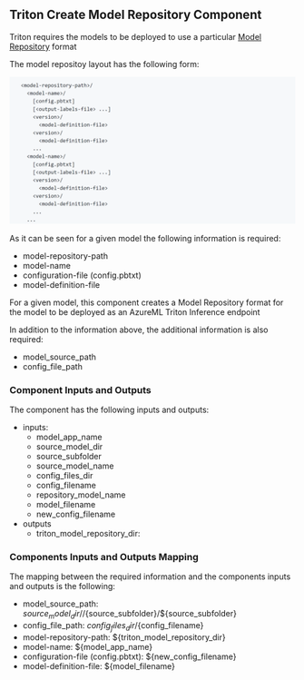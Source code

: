 ## Triton Create Model Repository Component

Triton requires the models to be deployed to use a particular [Model Repository](https://github.com/triton-inference-server/server/blob/main/docs/user_guide/model_repository.md) format

The model repositoy layout has the following form:

<img src="imgs/model_repository.png" width="700">

As it can be seen for a given model the following information is required:

* model-repository-path
* model-name
* configuration-file (config.pbtxt)
* model-definition-file

For a given model, this component creates a Model Repository format for the model to be deployed as an AzureML Triton Inference endpoint

In addition to the information above, the additional information is also required:

* model_source_path
* config_file_path 

### Component Inputs and Outputs

The component has the following inputs and outputs:

* inputs:
    * model_app_name
    * source_model_dir
    * source_subfolder
    * source_model_name
    * config_files_dir
    * config_filename
    * repository_model_name
    * model_filename
    * new_config_filename 
* outputs
    * triton_model_repository_dir:

### Components Inputs and Outputs Mapping
The mapping between the required information and the components inputs and outputs is the following:

* model_source_path: ${source_model_dir}/$/{source_subfolder}/${source_subfolder}
* config_file_path: ${config_files_dir}/${config_filename} 
* model-repository-path: ${triton_model_repository_dir}
* model-name: ${model_app_name}
* configuration-file (config.pbtxt): ${new_config_filename}
* model-definition-file: ${model_filename}
 
